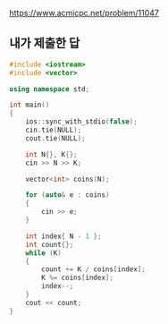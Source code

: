 https://www.acmicpc.net/problem/11047

내가 제출한 답
--------------
```cpp
#include <iostream>
#include <vector>

using namespace std;

int main()
{
	ios::sync_with_stdio(false);
	cin.tie(NULL);
	cout.tie(NULL);

	int N{}, K{};
	cin >> N >> K;

	vector<int> coins(N);

	for (auto& e : coins)
	{
		cin >> e;
	}

	int index{ N - 1 };
	int count{};
	while (K)
	{
		count += K / coins[index];
		K %= coins[index];
		index--;
	}
	cout << count;
}
```